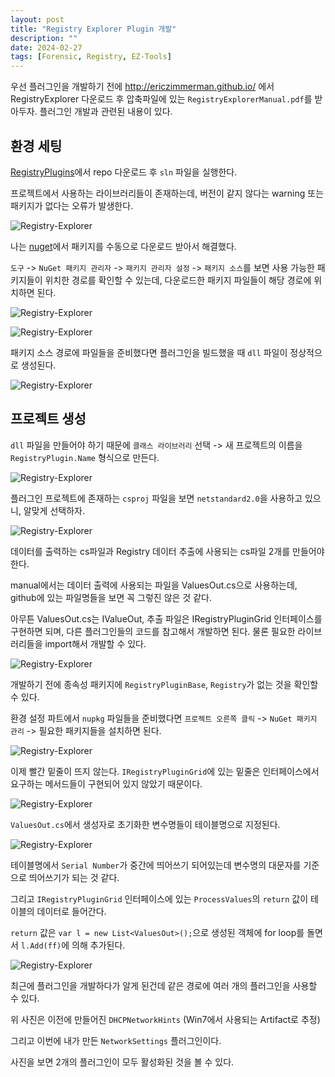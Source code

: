 ```yaml
---
layout: post
title: "Registry Explorer Plugin 개발"
description: ""
date: 2024-02-27
tags: [Forensic, Registry, EZ-Tools]
---
```


우선 플러그인을 개발하기 전에 http://ericzimmerman.github.io/ 에서 RegistryExplorer 다운로드 후 압축파일에 있는 `RegistryExplorerManual.pdf`를 받아두자. 플러그인 개발과 관련된 내용이 있다.

## 환경 세팅

<a href="https://github.com/EricZimmerman/RegistryPlugins">RegistryPlugins</a>에서 repo 다운로드 후 `sln` 파일을 실행한다.

프로젝트에서 사용하는 라이브러리들이 존재하는데, 버전이 같지 않다는 warning 또는 패키지가 없다는 오류가 발생한다.

![Registry-Explorer](/assets/images/RegistryExplorer-Plugin/5.png)

나는 <a href="https://www.nuget.org/packages/">nuget</a>에서 패키지를 수동으로 다운로드 받아서 해결했다.

`도구` -> `NuGet 패키지 관리자` -> `패키지 관리자 설정` -> `패키지 소스`를 보면 사용 가능한 패키지들이 위치한 경로를 확인할 수 있는데, 다운로드한 패키지 파일들이 해당 경로에 위치하면 된다.

![Registry-Explorer](/assets/images/RegistryExplorer-Plugin/6.png)

![Registry-Explorer](/assets/images/RegistryExplorer-Plugin/7.png)

패키지 소스 경로에 파일들을 준비했다면 플러그인을 빌드했을 때 `dll` 파일이 정상적으로 생성된다.

![Registry-Explorer](/assets/images/RegistryExplorer-Plugin/8.png)

## 프로젝트 생성

`dll` 파일을 만들어야 하기 때문에 `클래스 라이브러리` 선택 -> 새 프로젝트의 이름을 `RegistryPlugin.Name` 형식으로 만든다.

![Registry-Explorer](/assets/images/RegistryExplorer-Plugin/9.png)

플러그인 프로젝트에 존재하는 `csproj` 파일을 보면 `netstandard2.0`을 사용하고 있으니, 알맞게 선택하자.

![Registry-Explorer](/assets/images/RegistryExplorer-Plugin/10.png)

데이터를 출력하는 cs파일과 Registry 데이터 추출에 사용되는 cs파일 2개를 만들어야 한다.

manual에서는 데이터 출력에 사용되는 파일을 ValuesOut.cs으로 사용하는데, github에 있는 파일명들을 보면 꼭 그렇진 않은 것 같다.

아무튼 ValuesOut.cs는 IValueOut, 추출 파일은 IRegistryPluginGrid 인터페이스를 구현하면 되며, 다른 플러그인들의 코드를 참고해서 개발하면 된다. 물론 필요한 라이브러리들을 import해서 개발할 수 있다.

![Registry-Explorer](/assets/images/RegistryExplorer-Plugin/11.png)

개발하기 전에 종속성 패키지에 `RegistryPluginBase`, `Registry`가 없는 것을 확인할 수 있다.

환경 설정 파트에서 `nupkg` 파일들을 준비했다면 `프로젝트 오른쪽 클릭` -> `NuGet 패키지 관리` -> 필요한 패키지들을 설치하면 된다.

![Registry-Explorer](/assets/images/RegistryExplorer-Plugin/12.png)

이제 빨간 밑줄이 뜨지 않는다. `IRegistryPluginGrid`에 있는 밑줄은 인터페이스에서 요구하는 메서드들이 구현되어 있지 않았기 때문이다.

![Registry-Explorer](/assets/images/RegistryExplorer-Plugin/1.png)

`ValuesOut.cs`에서 생성자로 초기화한 변수명들이 테이블명으로 지정된다.

![Registry-Explorer](/assets/images/RegistryExplorer-Plugin/2.png)

테이블명에서 `Serial Number`가 중간에 띄어쓰기 되어있는데 변수명의 대문자를 기준으로 띄어쓰기가 되는 것 같다.

그리고 `IRegistryPluginGrid` 인터페이스에 있는 `ProcessValues`의 `return` 값이 테이블의 데이터로 들어간다.

`return` 값은 `var l = new List<ValuesOut>();`으로 생성된 객체에 for loop를 돌면서 `l.Add(ff)`에 의해 추가된다. 

![Registry-Explorer](/assets/images/RegistryExplorer-Plugin/4.png)

최근에 플러그인을 개발하다가 알게 된건데 같은 경로에 여러 개의 플러그인을 사용할 수 있다.

위 사진은 이전에 만들어진 `DHCPNetworkHints` (Win7에서 사용되는 Artifact로 추정) 

그리고 이번에 내가 만든 `NetworkSettings` 플러그인이다. 

사진을 보면 2개의 플러그인이 모두 활성화된 것을 볼 수 있다.
